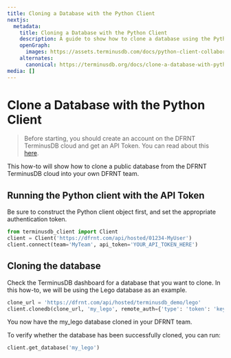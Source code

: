 ```yaml
---
title: Cloning a Database with the Python Client
nextjs:
  metadata:
    title: Cloning a Database with the Python Client
    description: A guide to show how to clone a database using the Python Client.
    openGraph:
      images: https://assets.terminusdb.com/docs/python-client-collaboration-clone.png
    alternates:
      canonical: https://terminusdb.org/docs/clone-a-database-with-python/
media: []
---
```


# Clone a Database with the Python Client

> Before starting, you should create an account on the DFRNT TerminusDB cloud and get an API Token. You can read about this [here](/docs/how-to-connect-terminuscms/).

This how-to will show how to clone a public database from the DFRNT TerminusDB cloud into your own DFRNT team.

## Running the Python client with the API Token

Be sure to construct the Python client object first, and set the appropriate authentication token.

```python
from terminusdb_client import Client
client = Client('https://dfrnt.com/api/hosted/01234-MyUser')
client.connect(team='MyTeam', api_token='YOUR_API_TOKEN_HERE')
```

## Cloning the database

Check the TerminusDB dashboard for a database that you want to clone. In this how-to, we will be using the Lego database as an example.

```python
clone_url = 'https://dfrnt.com/api/hosted/terminusdb_demo/lego'
client.clonedb(clone_url, 'my_lego', remote_auth={'type': 'token': 'key': 'YOUR_API_TOKEN_HERE'})
```

You now have the my\_lego database cloned in your DFRNT team.

To verify whether the database has been successfully cloned, you can run:

```python
client.get_database('my_lego')
```